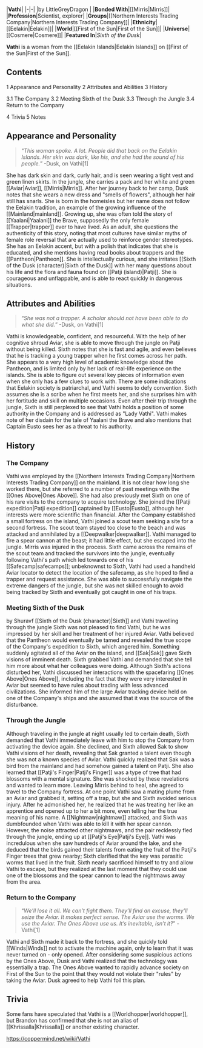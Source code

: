 |**Vathi**|
|-|-|
|by  LittleGreyDragon |
|**Bonded With**|[[Mirris\|Mirris]]|
|**Profession**|Scientist, explorer|
|**Groups**|[[Northern Interests Trading Company\|Northern Interests Trading Company]]|
|**Ethnicity**|[[Eelakin\|Eelakin]]|
|**World**|[[First of the Sun\|First of the Sun]]|
|**Universe**|[[Cosmere\|Cosmere]]|
|**Featured In**|*Sixth of the Dusk*|

**Vathi** is a woman from the [[Eelakin Islands\|Eelakin Islands]] on [[First of the Sun\|First of the Sun]].

## Contents

1 Appearance and Personality
2 Attributes and Abilities
3 History

3.1 The Company
3.2 Meeting Sixth of the Dusk
3.3 Through the Jungle
3.4 Return to the Company


4 Trivia
5 Notes


## Appearance and Personality
>“*This woman spoke. A lot. People did that back on the Eelakin Islands. Her skin was dark, like his, and she had the sound of his people.*”
\-Dusk, on Vathi[1]


She has dark skin and dark, curly hair, and is seen wearing a tight vest and green linen skirts. In the jungle, she carries a pack and her white and green [[Aviar\|Aviar]], [[Mirris\|Mirris]]. After her journey back to her camp, Dusk notes that she wears a new dress and "smells of flowers", although her hair still has snarls.
She is born in the homeisles but her name does not follow the Eelakin tradition, an example of the growing influence of the [[Mainland\|mainland]]. Growing up, she was often told the story of [[Yaalani\|Yaalani]] the Brave, supposedly the only female [[Trapper\|trapper]] ever to have lived. As an adult, she questions the authenticity of this story, noting that most cultures have similar myths of female role reversal that are actually used to reinforce gender stereotypes.
She has an Eelakin accent, but with a polish that indicates that she is educated, and she mentions having read books about trappers and the [[Pantheon\|Pantheon]]. She is intellectually curious, and she irritates [[Sixth of the Dusk (character)\|Sixth of the Dusk]] with her many questions about his life and the flora and fauna found on [[Patji (island)\|Patji]]. She is courageous and unflappable, and is able to react quickly in dangerous situations.

## Attributes and Abilities
>“*She was not a trapper. A scholar should not have been able to do what she did.*”
\-Dusk, on Vathi[1]


Vathi is knowledgeable, confident, and resourceful. With the help of her cognitive shroud Aviar, she is able to move through the jungle on Patji without being killed. Sixth notes that she is fast and agile, and even believes that he is tracking a young trapper when he first comes across her path. She appears to a very high level of academic knowledge about the Pantheon, and is limited only by her lack of real-life experience on the islands. She is able to figure out several key pieces of information even when she only has a few clues to work with.
There are some indications that Eelakin society is patriarchal, and Vathi seems to defy convention. Sixth assumes she is a scribe when he first meets her, and she surprises him with her fortitude and skill on multiple occasions. Even after their trip through the jungle, Sixth is still perplexed to see that Vathi holds a position of some authority in the Company and is addressed as "Lady Vathi". Vathi makes note of her disdain for the tale of Yaalani the Brave and also mentions that Captain Eusto sees her as a threat to his authority.

## History
### The Company
Vathi was employed by the [[Northern Interests Trading Company\|Northern Interests Trading Company]] on the mainland. It is not clear how long she worked there, but she referred to a number of past meetings with the [[Ones Above\|Ones Above]]. She had also previously met Sixth on one of his rare visits to the company to acquire technology.
She joined the [[Patji expedition\|Patji expedition]] captained by [[Eusto\|Eusto]], although her interests were more scientific than financial. After the Company established a small fortress on the island, Vathi joined a scout team seeking a site for a second fortress. The scout team stayed too close to the beach and was attacked and annihilated by a [[Deepwalker\|deepwalker]]. Vathi managed to fire a spear cannon at the beast; it had little effect, but she escaped into the jungle. Mirris was injured in the process.
Sixth came across the remains of the scout team and tracked the survivors into the jungle, eventually following Vathi's path which led towards one of his [[Safecamp\|safecamps]]; unbeknownst to Sixth, Vathi had used a handheld Aviar locator to detect the location of the safecamp, as she hoped to find a trapper and request assistance. She was able to successfully navigate the extreme dangers of the jungle, but she was not skilled enough to avoid being tracked by Sixth and eventually got caught in one of his traps.

### Meeting Sixth of the Dusk
 by  Shuravf  [[Sixth of the Dusk (character)\|Sixth]] and Vathi travelling through the jungle
Sixth was not pleased to find Vathi, but he was impressed by her skill and her treatment of her injured Aviar. Vathi believed that the Pantheon would eventually be tamed and revealed the true scope of the Company's expedition to Sixth, which angered him. Something suddenly agitated all of the Aviar on the island, and [[Sak\|Sak]] gave Sixth visions of imminent death. Sixth grabbed Vathi and demanded that she tell him more about what her colleagues were doing. Although Sixth's actions disturbed her, Vathi discussed her interactions with the spacefaring [[Ones Above\|Ones Above]], including the fact that they were very interested in Aviar but seemed to have rules about trading with less advanced civilizations. She informed him of the large Aviar tracking device held on one of the Company's ships and she assumed that it was the source of the disturbance.

### Through the Jungle
Although traveling in the jungle at night usually led to certain death, Sixth demanded that Vathi immediately leave with him to stop the Company from activating the device again. She declined, and Sixth allowed Sak to show Vathi visions of her death, revealing that Sak granted a talent even though she was not a known species of Aviar. Vathi quickly realized that Sak was a bird from the mainland and had somehow gained a talent on Patji. She also learned that [[Patji's Finger\|Patji's Finger]] was a type of tree that had blossoms with a mental signature. She was shocked by these revelations and wanted to learn more. Leaving Mirris behind to heal, she agreed to travel to the Company fortress.
At one point Vathi saw a mating plume from an Aviar and grabbed it, setting off a trap, but she and Sixth avoided serious injury. After he admonished her, he realized that he was treating her like an apprentice and opened up to her a bit more, even telling her the true meaning of his name. A [[Nightmaw\|nightmaw]] attacked, and Sixth was dumbfounded when Vathi was able to kill it with her spear cannon. However, the noise attracted other nightmaws, and the pair recklessly fled through the jungle, ending up at [[Patji's Eye\|Patji's Eye]]. Vathi was incredulous when she saw hundreds of Aviar around the lake, and she deduced that the birds gained their talents from eating the fruit of the Patji's Finger trees that grew nearby; Sixth clarified that the key was parasitic worms that lived in the fruit. Sixth nearly sacrificed himself to try and allow Vathi to escape, but they realized at the last moment that they could use one of the blossoms and the spear cannon to lead the nightmaws away from the area.

### Return to the Company
>“*We'll lose it all. We can’t fight them. They’ll find an excuse, they’ll seize the Aviar. It makes perfect sense. The Aviar use the worms. We use the Aviar. The Ones Above use us. It’s inevitable, isn’t it?*”
\-Vathi[1]


Vathi and Sixth made it back to the fortress, and she quickly told [[Winds\|Winds]] not to activate the machine again, only to learn that it was never turned on - only opened. After considering some suspicious actions by the Ones Above, Dusk and Vathi realized that the technology was essentially a trap. The Ones Above wanted to rapidly advance society on First of the Sun to the point that they would not violate their "rules" by taking the Aviar. Dusk agreed to help Vathi foil this plan.

## Trivia
Some fans have speculated that Vathi is a [[Worldhopper\|worldhopper]], but Brandon has confirmed that she is not an alias of [[Khrissalla\|Khrissalla]] or another existing character.


https://coppermind.net/wiki/Vathi